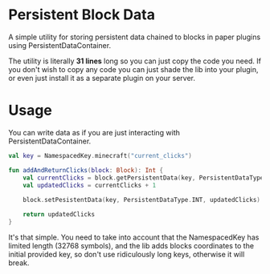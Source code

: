 
# Persistent Block Data

A simple utility for storing persistent data chained to blocks in paper plugins using PersistentDataContainer.

The utility is literally **31 lines** long so you can just copy the code you need. If you don't wish to copy any code you can just shade the lib into your plugin, or even just install it as a separate plugin on your server.

# Usage

You can write data as if you are just interacting with PersistentDataContainer.

```kotlin
val key = NamespacedKey.minecraft("current_clicks")

fun addAndReturnClicks(block: Block): Int {
    val currentClicks = block.getPersistentData(key, PersistentDataType.INT) ?: 0
    val updatedClicks = currentClicks + 1
    
    block.setPesistentData(key, PersistentDataType.INT, updatedClicks)

    return updatedClicks
}
```

It's that simple.
You need to take into account that the NamespacedKey has limited length (32768 symbols), and the lib adds blocks coordinates to the initial provided key, so don't use ridiculously long keys, otherwise it will break.
